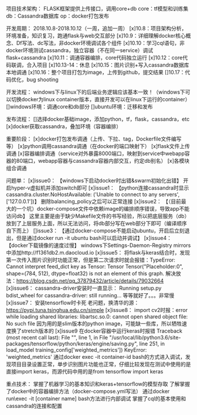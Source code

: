 项目技术架构：
FLASK框架提供上传接口，调用core+db
core：tf模型和训练集
db：Cassandra数据库
op：docker打包发布

开发周期：
2018.10.8-2018.10.12（一周，追加一周）
[x]10.8：项目架构分析，环境准备，知识复习，跑通flask与web交互部分
[x]10.9：详细理解docker核心概念、Df写法、dc写法，非docker环境调试各个组件
[x]10.10：学习cql语句，非docker环境测试cassandra，独立容器（不在同一service）调试flask+cassandra
[x]10.11：调通容器编排，core代码独立运行
[x]10.12：core代码联调，合入项目
[x]10.13-14：休息
[x]10.15：图片识别+写入cassandra数据库本地调通
[x]10.16：整个项目打包为image，上传到github，提交结果
[]10.17：代码优化，bug shooting

开发流程：
windows下与linux下的后端业务逻辑应该基本一致！（windows下可以切换docker为linux container版本，直接开发可以在linux下运行的container）
[]windows环境：调通core和db部分
[]ubuntu环境：迁移和发布

发布流程：
[]选择docker基础image，添加python，tf，flask，cassandra，etc
[x]docker获取cassandra，叠加环境（容器编排）

重要阶段：
[x]docker打包发布调通（上传、下拉、tag，Dockerfile文件编写等）
[x]python调用cassandra调通（在docker的端口映射下）
[x]flask文件上传调通
[x]容器编排调通（service对外暴露8000端口，映射到service中webapp容器的80端口，webapp容器与cassandra容器内部交互，约定db别名）
[x]各模块组合调通


问题单：
[x]issue0：
【windows下启动docker时出错&swarm初始化出错】
开启hyper-v虚拟机并添加switch即可
[x]issue1：
【python连接cassandra时显示cassandra.cluster.NoHostAvailable: ('Unable to connect to any servers', ['127.0.0.1'])】
删除balancing_policy之后可以正常连接
[x]issue2：
【（目前最大的一个坑）docker-compose文件中依赖image的编排顺序错误，导致app不能访问db】
这里主要是由于缺少Makefile文件的书写经验，所以把底层服务（db）放到了上层服务上面，所以无法访问，将db部分写在web部分下即可（编译顺序自下而上）
[]issue3：
【通过docker-compose不能启动ubuntu，开启后立刻退出，但是通过docker run -it ubuntu bash可以启动并调试】
[x]issue4：
【docker下载镜像的速度过慢】
windows下Settings-Daemon-Registry mirrors中添加http://f1361db2.m.daocloud.io
[x]issue5：
将flask与keras结合时，发现第一次传入图片识别时功能正常，但是第二次请求时就会报错：TypeError: Cannot interpret feed_dict key as Tensor: Tensor Tensor("Placeholder:0", shape=(784, 512), dtype=float32) is not an element of this graph.
解决放法：https://blog.csdn.net/qq_37879432/article/details/79032664
[x]issue6：
cassandra-driver安装时一直显示： Running setup.py bdist_wheel for cassandra-driver: still running...
等等就好了。。。非常慢
[x]issue7：
安装tensorflow时卡死
老问题，换清华的源：https://pypi.tuna.tsinghua.edu.cn/simple
[x]issue8：
import cv2时报：error while loading shared libraries: libartsc.so.0: cannot open shared object file: No such file
因为用的是slim版本的python image，可能缺一些库，所以牺牲速度换了stretch版本的
[x]issue9
在docker容器中运行keras时报错
Traceback (most recent call last):
  File "<stdin>", line 1, in <module>
  File "/usr/local/lib/python3.6/site-packages/tensorflow/python/keras/engine/saving.py", line 251, in load_model
    training_config['weighted_metrics'])
KeyError: 'weighted_metrics'
通过docker exec -it container-id bash的方式进入调试，发现项目目录设置正常，单步识别图片功能也正常，仔细比较发现在测试中使用的是直接import keras，而源代码中用的是from tensorflow import keras

重点技术：
掌握了机器学习的基本知识和keras+tensorflow的模型存取
了解掌握了docker中的容器编排方法（docker-compose.yml写法）
通过docker run\exec -it [container name] bash方法进行内部调试
掌握了cql的基本使用和cassandra的连接和配置

